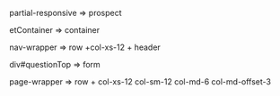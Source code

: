 partial-responsive => prospect 

etContainer => container 

nav-wrapper => row +col-xs-12 + header

div#questionTop => form

page-wrapper => row + col-xs-12 col-sm-12 col-md-6 col-md-offset-3